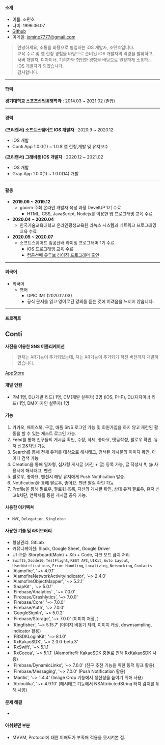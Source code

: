 #### 소개
- 이름: 조민호
- 나이: 1996.06.07
- [Github](https://github.com/Mino777)
- 이메일: jomino7777@gmail.com

> 안녕하세요, 소통을 바탕으로 협업하는 iOS 개발자, 조민호입니다.
><br> 교육 수료 및 앱 런칭 경험을 바탕으로 준비된 iOS 개발자의 역량을 발휘하고,
><br> 서버 개발자, 디자이너, 기획자와 협업한 경험을 바탕으로 원활하게 소통하는 iOS 개발자가 되겠습니다.
><br> 감사합니다.
---

#### 학력

**경기대학교 스포츠산업경영학과** : 2014.03 ~ 2021.02 (졸업)

---

#### 경력

**(프리랜서) 소프트스퀘어드 IOS 개발자** : 2020.9 ~ 2020.12
- iOS 개발
- Conti App 1.0.0(1) ~ 1.0.8 앱 런칭,개발 및 유지보수

**(프리랜서) 그래비룸 IOS 개발자** : 2020.12 ~ 2021.02
- iOS 개발
- Grap App 1.0.0(1) ~ 1.0.0(14) 개발

---
#### 활동

- **2019.09 ~ 2019.12**
  - goorm 주최 온라인 개발자 육성 과정 DevelUP 1기 수료
    - HTML, CSS, JavaScript, Nodejs를 이용한 웹 프로그래밍 교육 수료
- **2020.04 ~ 2020.04**
  -  한국기술교육대학교 온라인평생교육원 리눅스 시스템과 네트워크 프로그래밍 교육 수료
- **2020.05 ~ 2020.07**
  - 소프트스퀘어드 컴공선배 라이징 프로그래머 1기 수료
    - iOS 프로그래밍 교육 수료
    - [컴공선배 유투브 라이징 프로그래머 출연](https://www.youtube.com/watch?v=PGYyzqN3CGQ)

---

#### 외국어

- 외국어
  - 영어
    - OPIC IM1 (2020.12.03)
    - 공식 문서를 읽고 영어로된 강의를 듣는 것에 어려움을 느끼지 않습니다.

---

#### 프로젝트

## Conti

**사진을 이용한 SNS 어플리케이션**

> 현재는 AR기능이 추가되었는데, 저는 AR기능이 추가되기 직전 버전까지 개발하였습니다.

[AppStore](https://itunes.apple.com/app/id1537755211#?platform=iphone)

#### 개발 인원
- PM 1명, DL(개발 리드) 1명, DM(개발 실무자) 2명 (IOS, PHP), DL(디자이너 리드) 1명, DM(디자인 실무자) 1명

#### 기능
1. 카카오, 페이스북, 구글, 애플 SNS 로그인 가능 및 회원가입을 하지 않고 제한된 활동을 할 수 있는 게스트 로그인 가능.
2. Feed를 통해 친구들의 게시글 확인, 수정, 삭제, 좋아요, 댓글작성, 팔로우 확인, 유저 신고&차단 가능
3. Search를 통해 전체 유저를 대상으로 해시태그, 검색된 게시물의 이미지 확인, 아이디 검색 가능
4. Creation을 통해 일자형, 십자형 게시글 (사진 + 글) 등록 가능, 글 작성시 #, @ 사용시에 해시태그, 멘션 
5. 팔로우, 좋아요, 멘션시 해당 유저에게 Push Notification 발송.
6. Notification을 통해 팔로우, 좋아요, 멘션 알림 확인 가능
7. Profile을 통해 팔로우, 팔로워 목록, 자신의 게시글 확인, 상대 유저 팔로우, 유저 신고&차단, 연락처를 통한 게시글 공유 가능.

#### 사용한 아키텍쳐

- `MVC`, `Delegation`, `Singleton`

#### 사용한 기술 및 라이브러리

- 형상관리: GitLab
- 커뮤니케이션: Slack, Google Sheet, Google Driver
- UI 구성: Storyboard(Main) + Xib + Code, 다크 모드 금지 처리
- `Swift5`, `Xcode10`, `TestFlight`, `REST API`, `UIKit`, `Auto Layout`, `UserNotifications`, `Error Handling`, `Localizing`, `Networking`, `Contacts`
- 'Alamofire', '~> 4.9.1'
- 'AlamofireNetworkActivityIndicator', '~> 2.4.0'
- 'AlamofireObjectMapper', '~> 5.2.1'
- 'SnapKit' , '~> 5.0.1'
- 'Firebase/Analytics' , '~> 7.0.0'
- 'Firebase/Crashlytics', '~> 7.0.0'
- 'Firebase/Core', '~> 7.0.0'
- 'Firebase/Auth', '~> 7.0.0'
- 'GoogleSignIn', '~> 5.0.2'
- 'Firebase/Storage', '~> 7.0.0' (이미지 저장, )
- 'Kingfisher', '~> 5.15.7' (이미지 비동기 처리, 이미지 캐싱, downsampling, indicator 활용)
- 'FBSDKLoginKit', '~> 8.1.0'
- 'RxKakaoSDK', '~> 2.0.0-beta.3'
- 'RxSwift', '~> 5.1.1'
- 'RxCocoa', '~> 5.1.1' (Alamofire와 KakaoSDK 충돌로 인해 RxKakaoSDK 사용)
- 'Firebase/DynamicLinks', '~> 7.0.0' (친구 추천 기능을 위한 동적 링크 활용)
- 'Firebase/Messaging', '~> 7.0.0' (Push Notification 활용)
- 'Mantis', '~> 1.4.4' (Image Crop 기능에서 생산성을 높이기 위해 사용)
- 'Atributika', '~> 4.9.10' (해시태그 기능에서 NSAttributedString 터치 감지를 위해 사용)

#### 문제 해결

- 

#### 아쉬웠던 부분

- MVVM, Protocol에 대한 이해도가 부족해 적용을 못시켜본 점.
